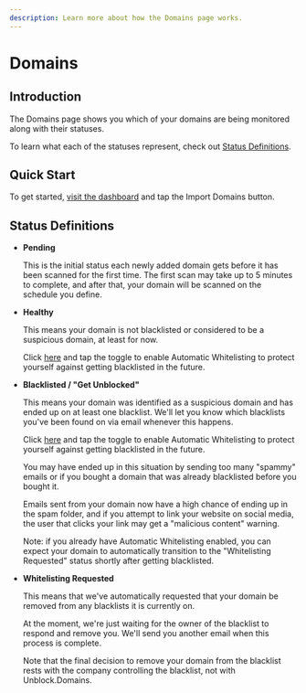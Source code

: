 ```yaml
---
description: Learn more about how the Domains page works.
---
```


# Domains

## Introduction

  The Domains page shows you which of your domains are being monitored along with their statuses.

  To learn what each of the statuses represent, check out [Status Definitions](https://docs.unblock.domains/#status-definitions).

## Quick Start

  To get started, [visit the dashboard](https://app.unblock.domains) and tap the Import Domains button.

## Status Definitions

* **Pending**

  This is the initial status each newly added domain gets before it has been scanned for the first time. The first scan may take up to 5 minutes to complete, and after that, your domain will be scanned on the schedule you define.

* **Healthy**

  This means your domain is not blacklisted or considered to be a suspicious domain, at least for now.

  Click [here](https://app.unblock.domains) and tap the toggle to enable Automatic Whitelisting to protect yourself against getting blacklisted in the future.

* **Blacklisted / "Get Unblocked"**

  This means your domain was identified as a suspicious domain and has ended up on at least one blacklist. We'll let you know which blacklists you've been found on via email whenever this happens.

  Click [here](https://app.unblock.domains) and tap the toggle to enable Automatic Whitelisting to protect yourself against getting blacklisted in the future.

  You may have ended up in this situation by sending too many "spammy" emails or if you bought a domain that was already blacklisted before you bought it.

  Emails sent from your domain now have a high chance of ending up in the spam folder, and if you attempt to link your website on social media, the user that clicks your link may get a "malicious content" warning.

  Note: if you already have Automatic Whitelisting enabled, you can expect your domain to automatically transition to the "Whitelisting Requested" status shortly after getting blacklisted.

* **Whitelisting Requested**

  This means that we've automatically requested that your domain be removed from any blacklists it is currently on. 

  At the moment, we're just waiting for the owner of the blacklist to respond and remove you. We'll send you another email when this process is complete.

  Note that the final decision to remove your domain from the blacklist rests with the company controlling the blacklist, not with Unblock.Domains.
